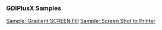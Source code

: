 ### GDIPlusX Samples

[Sample: Gradient SCREEN Fill](Sample_-Gradient-SCREEN-Fill)
[Sample: Screen Shot to Printer](Sample_-Screen-Shot-to-Printer)